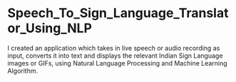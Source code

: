 # Speech_To_Sign_Language_Translator_Using_NLP
I created an application which takes in live speech or audio recording as input, converts it into text and displays the relevant Indian Sign Language images or GIFs, using Natural Language Processing and Machine Learning Algorithm.
